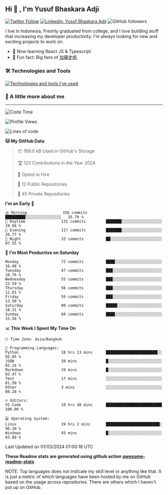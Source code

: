 ## Hi 👋 ,  I'm Yusuf Bhaskara Adji

[![Twitter Follow](https://img.shields.io/twitter/follow/frelein_asli?label=Follow)](https://twitter.com/intent/follow?screen_name=frelein_asli)
[![Linkedin: Yusuf Bhaskara Adji](https://img.shields.io/badge/-yusufadji-blue?style=flat-square&logo=Linkedin&logoColor=white&link=https://www.linkedin.com/in/yusuf-bhaskara-adji/)](https://www.linkedin.com/in/yusuf-bhaskara-adji/)
![GitHub followers](https://img.shields.io/github/followers/yusufadji?label=Follow&style=social)


I live in Indonesia, Freshly graduated from college, and I love building stuff that increasing my developer productivity. I'm always looking for new and exciting projects to work on.

- 🌱 Now learning React JS & Typescript
- 🐻 Fun fact: Big fans of [加藤史帆](https://www.instagram.com/katoshi.official/)

### 🛠️ Technologies and Tools
[![Technologies and tools I've used](https://skillicons.dev/icons?i=html,css,js,ts,php,python,kotlin,tailwind,bootstrap,next,express,sequelize,mysql,firebase,vercel,vscode,androidstudio,bash,git,postman,figma,docker,linux&perline=12)](#)

### 🐣 A little more about me
---

<!--START_SECTION:waka-->
![Code Time](http://img.shields.io/badge/Code%20Time-923%20hrs%2018%20mins-blue)

![Profile Views](http://img.shields.io/badge/Profile%20Views-2-blue)

![Lines of code](https://img.shields.io/badge/From%20Hello%20World%20I%27ve%20Written-66.9%20thousand%20lines%20of%20code-blue)

**🐱 My GitHub Data** 

> 📦 169.0 kB Used in GitHub's Storage 
 > 
> 🏆 123 Contributions in the Year 2024
 > 
> 💼 Opted to Hire
 > 
> 📜 12 Public Repositories 
 > 
> 🔑 45 Private Repositories 
 > 
**I'm an Early 🐤** 

```text
🌞 Morning                156 commits         █████████░░░░░░░░░░░░░░░░   35.70 % 
🌆 Daytime                131 commits         ███████░░░░░░░░░░░░░░░░░░   29.98 % 
🌃 Evening                117 commits         ███████░░░░░░░░░░░░░░░░░░   26.77 % 
🌙 Night                  33 commits          ██░░░░░░░░░░░░░░░░░░░░░░░   07.55 % 
```
📅 **I'm Most Productive on Saturday** 

```text
Monday                   72 commits          ████░░░░░░░░░░░░░░░░░░░░░   16.48 % 
Tuesday                  47 commits          ███░░░░░░░░░░░░░░░░░░░░░░   10.76 % 
Wednesday                55 commits          ███░░░░░░░░░░░░░░░░░░░░░░   12.59 % 
Thursday                 56 commits          ███░░░░░░░░░░░░░░░░░░░░░░   12.81 % 
Friday                   59 commits          ███░░░░░░░░░░░░░░░░░░░░░░   13.50 % 
Saturday                 80 commits          █████░░░░░░░░░░░░░░░░░░░░   18.31 % 
Sunday                   68 commits          ████░░░░░░░░░░░░░░░░░░░░░   15.56 % 
```


📊 **This Week I Spent My Time On** 

```text
🕑︎ Time Zone: Asia/Bangkok

💬 Programming Languages: 
Python                   18 hrs 13 mins      ███████████████████████░░   92.05 % 
JSON                     38 mins             █░░░░░░░░░░░░░░░░░░░░░░░░   03.24 % 
Markdown                 29 mins             █░░░░░░░░░░░░░░░░░░░░░░░░   02.47 % 
Text                     17 mins             ░░░░░░░░░░░░░░░░░░░░░░░░░   01.50 % 
Other                    3 mins              ░░░░░░░░░░░░░░░░░░░░░░░░░   00.28 % 

🔥 Editors: 
VS Code                  19 hrs 48 mins      █████████████████████████   100.00 % 

💻 Operating System: 
Linux                    19 hrs 2 mins       ████████████████████████░   96.20 % 
Windows                  45 mins             █░░░░░░░░░░░░░░░░░░░░░░░░   03.80 % 
```


 Last Updated on 01/03/2024 01:00:18 UTC
<!--END_SECTION:waka-->

**These Readme stats are generated using github action [awesome-readme-stats](https://github.com/anmol098/waka-readme-stats)**

NOTE: Top languages does not indicate my skill level or anything like that. It is just a metric of which languages have been hosted by me on GitHub based on the usage across repositories. There are others which I haven't put up on GitHub.